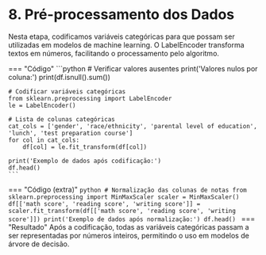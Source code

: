 # 8. Pré-processamento dos Dados

Nesta etapa, codificamos variáveis categóricas para que possam ser utilizadas em modelos de machine learning. O LabelEncoder transforma textos em números, facilitando o processamento pelo algoritmo.

=== "Código"
	```python
	# Verificar valores ausentes
	print('Valores nulos por coluna:')
	print(df.isnull().sum())

	# Codificar variáveis categóricas
	from sklearn.preprocessing import LabelEncoder
	le = LabelEncoder()

	# Lista de colunas categóricas
	cat_cols = ['gender', 'race/ethnicity', 'parental level of education', 'lunch', 'test preparation course']
	for col in cat_cols:
		df[col] = le.fit_transform(df[col])

	print('Exemplo de dados após codificação:')
	df.head()
	```
=== "Código (extra)"
	```python
	# Normalização das colunas de notas
	from sklearn.preprocessing import MinMaxScaler
	scaler = MinMaxScaler()
	df[['math score', 'reading score', 'writing score']] = scaler.fit_transform(df[['math score', 'reading score', 'writing score']])
	print('Exemplo de dados após normalização:')
	df.head()
	```
=== "Resultado"
	Após a codificação, todas as variáveis categóricas passam a ser representadas por números inteiros, permitindo o uso em modelos de árvore de decisão.
